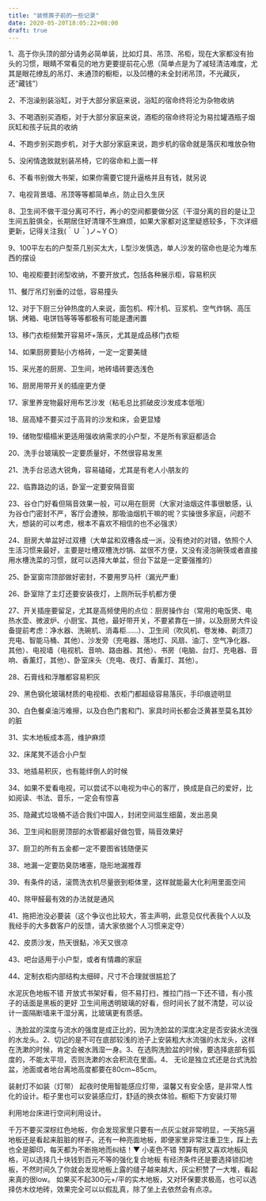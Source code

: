 ```yaml
---
title: "装修房子前的一些记录"
date: 2020-05-20T18:05:22+08:00
draft: true
---
```


1、高于你头顶的部分请务必简单装，比如灯具、吊顶、吊柜，现在大家都没有抬头的习惯，眼睛不常看见的地方更要提前花心思（简单点是为了减轻清洁难度，尤其是眼花缭乱的吊灯、未通顶的橱柜，以及凹槽的未全封闭吊顶，不光藏灰，还“藏钱”）

2、不泡澡别装浴缸，对于大部分家庭来说，浴缸的宿命终将沦为杂物收纳

3、不喝酒别买酒柜，对于大部分家庭来说，酒柜的宿命终将沦为易拉罐酒瓶子烟灰缸和孩子玩具的收纳

4、不跑步别买跑步机，对于大部分家庭来说，跑步机的宿命就是落灰和堆放杂物

5、没闲情逸致就别装吊椅，它的宿命和上面一样

6、不看书别做大书架，如果你需要它提升逼格并且有钱，就另说

7、电视背景墙、吊顶等等都简单点，防止日久生厌

8、卫生间不做干湿分离可不行，再小的空间都要做分区（干湿分离的目的是让卫生间五脏俱全，长期居住好清理不生麻烦，如果大家都对这里疑惑较多，下次详细更新，记得关注我(＾Ｕ＾)ノ~ＹＯ）

9、100平左右的户型茶几别买太大，L型沙发慎选，单人沙发的宿命也是沦为堆东西的摆设

10、电视柜要封闭型收纳，不要开放式，包括各种展示柜，容易积灰

11、餐厅吊灯别垂的过低，容易撞头

12、对于下厨三分钟热度的人来说，面包机、榨汁机、豆浆机、空气炸锅、高压锅、烤箱、电饼铛等等等都极有可能是遭闲置

13、移门衣柜频繁开容易坏+落灰，尤其是成品移门衣柜

14、如果厨房要贴小方格砖，一定一定要美缝

15、采光差的厨房、卫生间，地砖墙砖要选浅色

16、厨房用带开关的插座更方便

17、家里养宠物最好用布艺沙发（粘毛总比抓破皮沙发成本低哦）

18、层高矮不要买过于高背的沙发和床，会更显矮

19、储物型榻榻米更适用强收纳需求的小户型，不是所有家庭都适合

20、洗手台玻璃胶一定要质量好，不然很容易发黑

21、洗手台忌选大锐角，容易磕碰，尤其是有老人小朋友的

22、临靠路边的话，卧室一定要安隔音窗

23、谷仓门好看但隔音效果一般，可以用在厨房（大家对油烟这件事很敏感，认为谷仓门密封不严，客厅会遭殃，那吸油烟机干嘛的呢？实操很多家庭，问题不大，想装的可以考虑，根本不喜欢不相信的也不必强求）

24、厨房大单盆好过双槽（大单盆和双槽各成一派，没有绝对的对错，依照个人生活习惯来最好，主要是吐槽双槽洗炒锅、盆很不方便，又没有浸泡碗筷或者直接用水槽洗菜的习惯，就可以选择大单盆，但台下盆是一定要强推的）

25、卧室窗帘顶部做好密封，不要用罗马杆（漏光严重）

26、卧室除了主灯还要安装夜灯，上厕所玩手机都方便

27、开关插座要留足，尤其是高频使用的点位：厨房操作台（常用的电饭煲、电热水壶、微波炉、小厨宝、其他，最好带开关，不要紧靠在一排，以及厨房大件设备提前考虑：净水器、洗碗机、消毒柜……）、卫生间（吹风机、卷发棒、剃须刀充电、智能马桶、其他）、沙发旁（充电器、落地灯、风扇、油汀、空气净化器、其他）、电视墙（电视机、音响、路由器、其他）、书房（电脑、台灯、充电器、音响、香薰灯，其他）、卧室床头（充电、夜灯、香薰灯、其他）。

28、石膏线和浮雕都容易积灰

29、黑色钢化玻璃材质的电视柜、衣柜门都超级容易落灰，手印痕迹明显

30、白色餐桌油污难擦，以及白色门套和门、家具时间长都会泛黄甚至莫名其妙的脏

31、实木地板成本高，维护麻烦

32、床尾凳不适合小户型

33、地插易积灰，也有能绊倒人的时候

34、如果不爱看电视，可以尝试不以电视为中心的客厅，换成是自己的爱好，比如阅读、书法、音乐，一定会有惊喜

35、隐藏式垃圾桶不适合我们中国人，封闭空间滋生细菌，发出恶臭

36、卫生间和厨房顶部的水管都最好做包管，隔音效果好

37、厨卫的所有五金都一定不要图省钱随便买

38、地漏一定要防臭防堵塞，隐形地漏推荐

39、有条件的话，滚筒洗衣机尽量嵌到柜体里，这样就能最大化利用里面空间

40、除甲醛最有效的办法就是通风

41、拖把池没必要装（这个争议也比较大，答主声明，此意见仅代表我个人以及我经手的大多数客户的反馈，请大家依据个人习惯来定夺）

42、皮质沙发，热天很黏，冷天又很凉

43、吧台适用于小户型，或者有情趣的家庭

44、定制衣柜内部结构太细碎，尺寸不合理就很尴尬了



水泥灰色地板不错
开放式书架好看，但不易打扫，推拉门挡一下还不错，有小孩子的话面是黑板的更好
卫生间用透明玻璃的好看，但时间长了就不清楚，可以设计一面隔断墙来干湿分离，比玻璃更有质感。

、洗脸盆的深度与流水的强度是成正比的，因为洗脸盆的深度决定是否安装水流强的水龙头。2、切记的是不可在底部较浅的池子上安装粗大水流强的水龙头，这样在洗漱的时候，肯定会被水溅湿一身。3、在选购洗脸盆的时候，要选择底部有弧度的，不能太平坦，否则洗漱的水会积流在里面。4、 无论是独立式还是台式洗脸盆，池面或者地台离地高度都要在80cm~85cm。

装射灯不如装（灯带）
起夜时使用智能感应灯带，温馨又有安全感，是非常人性化的设计。柜子里也可以安装感应灯，舒适的换衣体验。橱柜下方安装灯带

利用地台床进行空间利用设计。

千万不要买深棕红色地板，你会发现家里只要有一点灰尘就非常明显，一天拖5遍地板还是看起来脏脏的样子。还有一种亮面地板，即便家里非常注重卫生，踩上去也全是脚印，每天都为不断拖地而纠结！▼
小麦色不错 预算有限又喜欢地板风格，可以选择几十块钱到百元不等的强化复合地板  有经济条件还是要选择锁扣地板，不然时间久了你就会发现地板上露的缝子越来越大，灰尘积赞了一大堆，看起来真的很low。  如果买不起300元+/平的实木地板，又对环保要求极高，也可以选择仿木纹地砖，效果完全可以以假乱真，除了坐上去依然会有点凉。

